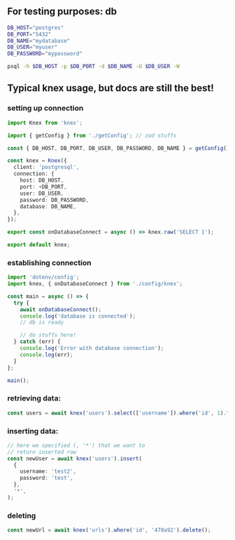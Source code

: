 ## For testing purposes: db

```bash
DB_HOST="postgres"
DB_PORT="5432"
DB_NAME="mydatabase"
DB_USER="myuser"
DB_PASSWORD="mypassword"

psql -h $DB_HOST -p $DB_PORT -d $DB_NAME -U $DB_USER -W
```

## Typical knex usage, but docs are still the best!

### setting up connection

```ts
import Knex from 'knex';

import { getConfig } from './getConfig'; // zod stuffs

const { DB_HOST, DB_PORT, DB_USER, DB_PASSWORD, DB_NAME } = getConfig();

const knex = Knex({
  client: 'postgresql',
  connection: {
    host: DB_HOST,
    port: +DB_PORT,
    user: DB_USER,
    password: DB_PASSWORD,
    database: DB_NAME,
  },
});

export const onDatabaseConnect = async () => knex.raw('SELECT 1');

export default knex;
```

### establishing connection

```ts
import 'dotenv/config';
import knex, { onDatabaseConnect } from './config/knex';

const main = async () => {
  try {
    await onDatabaseConnect();
    console.log('database is connected');
    // db is ready

    // do stuffs here!
  } catch (err) {
    console.log('Error with database connection');
    console.log(err);
  }
};

main();
```

### retrieving data:

```ts
const users = await knex('users').select(['username']).where('id', 1).first();
```

### inserting data:

```ts
// here we specified (, '*') that we want to
// return inserted row
const newUser = await knex('users').insert(
  {
    username: 'test2',
    password: 'test',
  },
  '*',
);
```

### deleting

```ts
const newUrl = await knex('urls').where('id', '478a92').delete();
```
